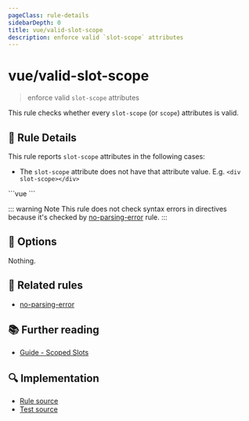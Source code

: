 ```yaml
---
pageClass: rule-details
sidebarDepth: 0
title: vue/valid-slot-scope
description: enforce valid `slot-scope` attributes
---
```

# vue/valid-slot-scope
> enforce valid `slot-scope` attributes

This rule checks whether every `slot-scope` (or `scope`) attributes is valid.

## :book: Rule Details

This rule reports `slot-scope` attributes in the following cases:

- The `slot-scope` attribute does not have that attribute value. E.g. `<div slot-scope></div>`

<eslint-code-block :rules="{'vue/valid-slot-scope': ['error']}">
```vue
<template>
  <!-- ✓ GOOD -->
  <TheComponent>
    <template slot-scope="prop">
      ...
    </template>
  </TheComponent>
  <TheComponent>
    <template slot-scope="{ a, b, c }">
      ...
    </template>
  </TheComponent>
  <TheComponent>
    <template slot-scope="[ a, b, c ]">
      ...
    </template>
  </TheComponent>

  <!-- ✗ BAD -->
  <TheComponent>
    <template slot-scope>
      ...
    </template>
  </TheComponent>
  <TheComponent>
    <template slot-scope="">
      ...
    </template>
  </TheComponent>
</template>
```
</eslint-code-block>

::: warning Note
This rule does not check syntax errors in directives because it's checked by [no-parsing-error] rule.
:::

## :wrench: Options

Nothing.

## :couple: Related rules

- [no-parsing-error]

## :books: Further reading

- [Guide - Scoped Slots](https://vuejs.org/v2/guide/components-slots.html#Scoped-Slots)

[no-parsing-error]: no-parsing-error.md

## :mag: Implementation

- [Rule source](https://github.com/vuejs/eslint-plugin-vue/blob/master/lib/rules/valid-slot-scope.js)
- [Test source](https://github.com/vuejs/eslint-plugin-vue/blob/master/tests/lib/rules/valid-slot-scope.js)
